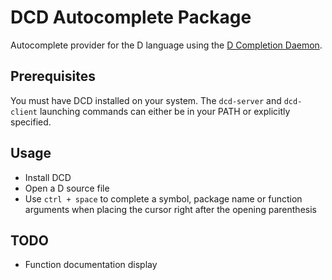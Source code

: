 # DCD Autocomplete Package

Autocomplete provider for the D language using the [D Completion Daemon](https://github.com/Hackerpilot/DCD).

## Prerequisites

You must have DCD installed on your system. The `dcd-server` and `dcd-client` launching commands can either be in your PATH or explicitly specified.

## Usage

- Install DCD
- Open a D source file
- Use `ctrl + space` to complete a symbol, package name or function arguments when placing the cursor right after the opening parenthesis

## TODO

- Function documentation display
